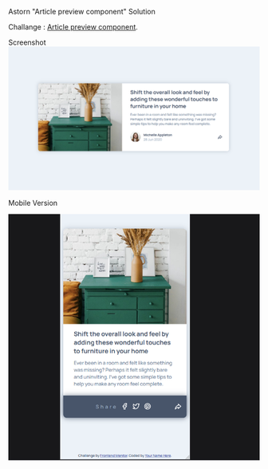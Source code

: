 Astorn "Article preview component" Solution

Challange : [Article preview component](https://www.frontendmentor.io/challenges/article-preview-component-dYBN_pYFT/hub).

Screenshot
![Screenshot](/images/Screenshoot.PNG)

Mobile Version

![Screenshot](/images/MobileScreenshot.PNG)
